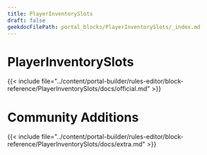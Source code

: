 ```yaml
---
title: PlayerInventorySlots
draft: false
geekdocFilePath: portal_blocks/PlayerInventorySlots/_index.md
---
```

# PlayerInventorySlots
{{< include file="../content/portal-builder/rules-editor/block-reference/PlayerInventorySlots/docs/official.md" >}}

# Community Additions

{{< include file="../content/portal-builder/rules-editor/block-reference/PlayerInventorySlots/docs/extra.md" >}}
